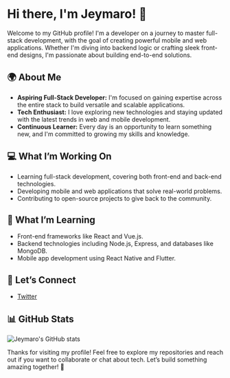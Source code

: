 # Hi there, I'm Jeymaro! 👋

Welcome to my GitHub profile! I'm a developer on a journey to master full-stack development, with the goal of creating powerful mobile and web applications. Whether I'm diving into backend logic or crafting sleek front-end designs, I'm passionate about building end-to-end solutions.

## 🌍 About Me
- **Aspiring Full-Stack Developer:** I'm focused on gaining expertise across the entire stack to build versatile and scalable applications.
- **Tech Enthusiast:** I love exploring new technologies and staying updated with the latest trends in web and mobile development.
- **Continuous Learner:** Every day is an opportunity to learn something new, and I'm committed to growing my skills and knowledge.

## 💻 What I’m Working On
- Learning full-stack development, covering both front-end and back-end technologies.
- Developing mobile and web applications that solve real-world problems.
- Contributing to open-source projects to give back to the community.

## 🌱 What I’m Learning
- Front-end frameworks like React and Vue.js.
- Backend technologies including Node.js, Express, and databases like MongoDB.
- Mobile app development using React Native and Flutter.

## 🤝 Let’s Connect
- [Twitter](https://twitter.com/omarjey_)


## 📊 GitHub Stats
![Jeymaro's GitHub stats](https://github-readme-stats.vercel.app/api?username=Jeyramo&show_icons=true&theme=radical)

Thanks for visiting my profile! Feel free to explore my repositories and reach out if you want to collaborate or chat about tech. Let’s build something amazing together! 🚀
